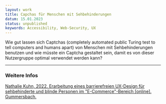 ```yaml
---
layout: work
title: Capchas für Menschen mit Sehbehinderungen
datum: 15.01.2023
status: unpublished
keywords: Accessibility, Web-Security, UX
---
```


Wie gut lassen sich Captchas (completely automated public Turing test to tell computers and humans apart) von Menschen mit Sehbehinderungen benutzen und wie müsste ein Captcha gestaltet sein, damit es von dieser Nutzergruppe optimal verwendet werden kann?

---

### Weitere Infos
[Nathalie Kuhn, 2022. Erarbeitung eines barrierefreien UX-Design für sehbehinderte und blinde Personen im &quot;E-Commerce&quot;-Bereich [online]. Gummersbach.](https://doi.org/10.57683/EPUB-2040)
